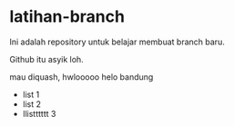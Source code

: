 # latihan-branch

Ini adalah repository untuk belajar membuat branch baru.

Github itu asyik loh.

mau diquash, hwlooooo helo bandung

- list 1
- list 2
- llistttttt 3
